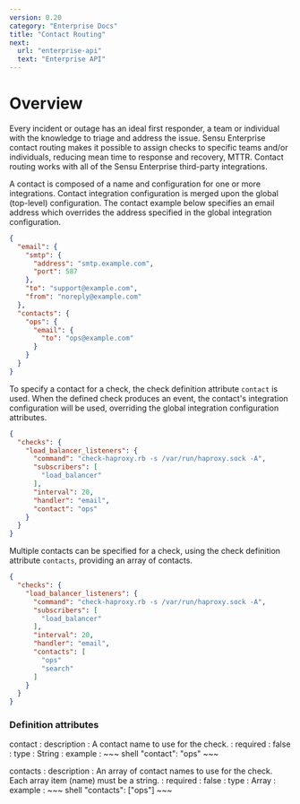 ```yaml
---
version: 0.20
category: "Enterprise Docs"
title: "Contact Routing"
next:
  url: "enterprise-api"
  text: "Enterprise API"
---
```


# Overview

Every incident or outage has an ideal first responder, a team or individual with the knowledge to triage and address the issue. Sensu Enterprise contact routing makes it possible to assign checks to specific teams and/or individuals, reducing mean time to response and recovery, MTTR. Contact routing works with all of the Sensu Enterprise third-party integrations.

A contact is composed of a name and configuration for one or more integrations. Contact integration configuration is merged upon the global (top-level) configuration. The contact example below specifies an email address which overrides the address specified in the global integration configuration.

~~~ json
{
  "email": {
    "smtp": {
      "address": "smtp.example.com",
      "port": 587
    },
    "to": "support@example.com",
    "from": "noreply@example.com"
  },
  "contacts": {
    "ops": {
      "email": {
        "to": "ops@example.com"
      }
    }
  }
}
~~~

To specify a contact for a check, the check definition attribute `contact` is used. When the defined check produces an event, the contact's integration configuration will be used, overriding the global integration configuration attributes.

~~~ json
{
  "checks": {
    "load_balancer_listeners": {
      "command": "check-haproxy.rb -s /var/run/haproxy.sock -A",
      "subscribers": [
        "load_balancer"
      ],
      "interval": 20,
      "handler": "email",
      "contact": "ops"
    }
  }
}
~~~

Multiple contacts can be specified for a check, using the check definition attribute `contacts`, providing an array of contacts.

~~~ json
{
  "checks": {
    "load_balancer_listeners": {
      "command": "check-haproxy.rb -s /var/run/haproxy.sock -A",
      "subscribers": [
        "load_balancer"
      ],
      "interval": 20,
      "handler": "email",
      "contacts": [
        "ops"
        "search"
      ]
    }
  }
}
~~~

### Definition attributes

contact
: description
  : A contact name to use for the check.
: required
  : false
: type
  : String
: example
  : ~~~ shell
    "contact": "ops"
    ~~~

contacts
: description
  : An array of contact names to use for the check. Each array item (name) must be a string.
: required
  : false
: type
  : Array
: example
  : ~~~ shell
    "contacts": ["ops"]
    ~~~
